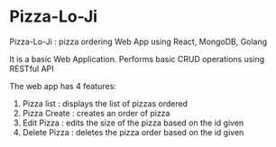 # Pizza-Lo-Ji
Pizza-Lo-Ji : pizza ordering Web App using React, MongoDB, Golang

It is a basic Web Application. Performs basic CRUD operations using RESTful API

The web app has 4 features:
1. Pizza list : displays the list of pizzas ordered
2. Pizza Create : creates an order of pizza
3. Edit Pizza : edits the size of the pizza based on the id given
4. Delete Pizza : deletes the pizza order based on the id given

